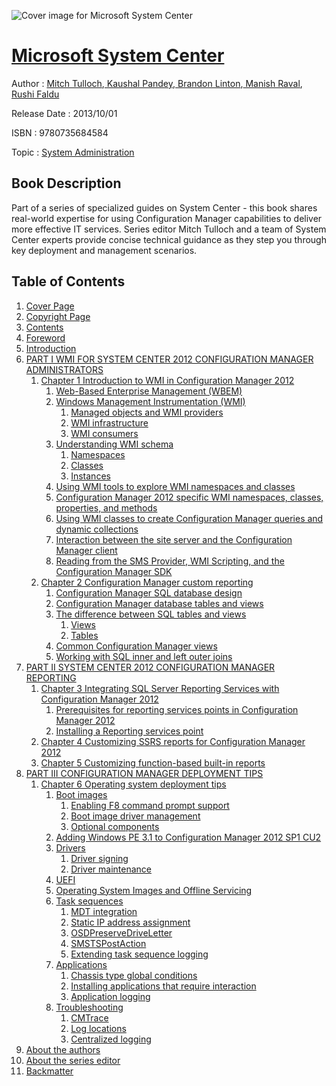 ![Cover image for Microsoft System Center](https://imgdetail.ebookreading.net/cover/cover/system_admin/EB9780735684584.jpg)

[Microsoft System Center](https://ebookreading.net/view/book/Microsoft+System+Center-EB9780735684584_1.html "Microsoft System Center")
====================================================================================================================

Author : [Mitch Tulloch](https://ebookreading.net/search/author/Mitch+Tulloch),[ Kaushal Pandey](https://ebookreading.net/search/author/+Kaushal+Pandey),[ Brandon Linton](https://ebookreading.net/search/author/+Brandon+Linton),[ Manish Raval](https://ebookreading.net/search/author/+Manish+Raval),[ Rushi Faldu](https://ebookreading.net/search/author/+Rushi+Faldu)

Release Date : 2013/10/01

ISBN : 9780735684584

Topic : [System Administration](https://ebookreading.net/search/category/system-administration)

Book Description
-----------------

Part of a series of specialized guides on System Center - this book shares real-world expertise for using Configuration Manager capabilities to deliver more effective IT services. Series editor Mitch Tulloch and a team of System Center experts provide concise technical guidance as they step you through key deployment and management scenarios.
              
Table of Contents
-----------------

1. [Cover Page](https://ebookreading.net/view/book/Microsoft+System+Center-EB9780735684584_1.html)
1. [Copyright Page](https://ebookreading.net/view/book/Microsoft+System+Center-EB9780735684584_2.html)
1. [Contents](https://ebookreading.net/view/book/Microsoft+System+Center-EB9780735684584_3.html)
1. [Foreword](https://ebookreading.net/view/book/Microsoft+System+Center-EB9780735684584_4.html)
1. [Introduction](https://ebookreading.net/view/book/Microsoft+System+Center-EB9780735684584_5.html)
1. [PART I WMI FOR SYSTEM CENTER 2012 CONFIGURATION MANAGER ADMINISTRATORS](https://ebookreading.net/view/book/Microsoft+System+Center-EB9780735684584_6.html#part01)
    1. [Chapter 1 Introduction to WMI in Configuration Manager 2012](https://ebookreading.net/view/book/Microsoft+System+Center-EB9780735684584_7.html#ch01)
        1. [Web-Based Enterprise Management (WBEM)](https://ebookreading.net/view/book/Microsoft+System+Center-EB9780735684584_7.html#ch01lev1sec1)
        1. [Windows Management Instrumentation (WMI)](https://ebookreading.net/view/book/Microsoft+System+Center-EB9780735684584_7.html#ch01lev1sec2)
            1. [Managed objects and WMI providers](https://ebookreading.net/view/book/Microsoft+System+Center-EB9780735684584_7.html#ch01lev2sec1)
            1. [WMI infrastructure](https://ebookreading.net/view/book/Microsoft+System+Center-EB9780735684584_7.html#ch01lev2sec2)
            1. [WMI consumers](https://ebookreading.net/view/book/Microsoft+System+Center-EB9780735684584_7.html#ch01lev2sec3)
        1. [Understanding WMI schema](https://ebookreading.net/view/book/Microsoft+System+Center-EB9780735684584_7.html#ch01lev1sec3)
            1. [Namespaces](https://ebookreading.net/view/book/Microsoft+System+Center-EB9780735684584_7.html#ch01lev2sec4)
            1. [Classes](https://ebookreading.net/view/book/Microsoft+System+Center-EB9780735684584_7.html#ch01lev2sec5)
            1. [Instances](https://ebookreading.net/view/book/Microsoft+System+Center-EB9780735684584_7.html#ch01lev2sec6)
        1. [Using WMI tools to explore WMI namespaces and classes](https://ebookreading.net/view/book/Microsoft+System+Center-EB9780735684584_7.html#ch01lev1sec5)
        1. [Configuration Manager 2012 specific WMI namespaces, classes, properties, and methods](https://ebookreading.net/view/book/Microsoft+System+Center-EB9780735684584_7.html#ch01lev1sec6)
        1. [Using WMI classes to create Configuration Manager queries and dynamic collections](https://ebookreading.net/view/book/Microsoft+System+Center-EB9780735684584_7.html#ch01lev1sec7)
        1. [Interaction between the site server and the Configuration Manager client](https://ebookreading.net/view/book/Microsoft+System+Center-EB9780735684584_7.html#ch01lev1sec8)
        1. [Reading from the SMS Provider, WMI Scripting, and the Configuration Manager SDK](https://ebookreading.net/view/book/Microsoft+System+Center-EB9780735684584_7.html#ch01lev1sec9)
    1. [Chapter 2 Configuration Manager custom reporting](https://ebookreading.net/view/book/Microsoft+System+Center-EB9780735684584_8.html#ch02)
        1. [Configuration Manager SQL database design](https://ebookreading.net/view/book/Microsoft+System+Center-EB9780735684584_8.html#ch02lev1sec1)
        1. [Configuration Manager database tables and views](https://ebookreading.net/view/book/Microsoft+System+Center-EB9780735684584_8.html#ch02lev1sec2)
        1. [The difference between SQL tables and views](https://ebookreading.net/view/book/Microsoft+System+Center-EB9780735684584_8.html#ch02lev1sec3)
            1. [Views](https://ebookreading.net/view/book/Microsoft+System+Center-EB9780735684584_8.html#ch02lev2sec1)
            1. [Tables](https://ebookreading.net/view/book/Microsoft+System+Center-EB9780735684584_8.html#ch02lev2sec2)
        1. [Common Configuration Manager views](https://ebookreading.net/view/book/Microsoft+System+Center-EB9780735684584_8.html#ch02lev1sec4)
        1. [Working with SQL inner and left outer joins](https://ebookreading.net/view/book/Microsoft+System+Center-EB9780735684584_8.html#ch02lev1sec5)
1. [PART II SYSTEM CENTER 2012 CONFIGURATION MANAGER REPORTING](https://ebookreading.net/view/book/Microsoft+System+Center-EB9780735684584_9.html#part02)
    1. [Chapter 3 Integrating SQL Server Reporting Services with Configuration Manager 2012](https://ebookreading.net/view/book/Microsoft+System+Center-EB9780735684584_10.html#ch03)
        1. [Prerequisites for reporting services points in Configuration Manager 2012](https://ebookreading.net/view/book/Microsoft+System+Center-EB9780735684584_10.html#ch03lev1sec1)
        1. [Installing a Reporting services point](https://ebookreading.net/view/book/Microsoft+System+Center-EB9780735684584_10.html#ch03lev1sec2)
    1. [Chapter 4 Customizing SSRS reports for Configuration Manager 2012](https://ebookreading.net/view/book/Microsoft+System+Center-EB9780735684584_11.html#ch04)
    1. [Chapter 5 Customizing function-based built-in reports](https://ebookreading.net/view/book/Microsoft+System+Center-EB9780735684584_12.html#ch05)
1. [PART III CONFIGURATION MANAGER DEPLOYMENT TIPS](https://ebookreading.net/view/book/Microsoft+System+Center-EB9780735684584_13.html#part03)
    1. [Chapter 6 Operating system deployment tips](https://ebookreading.net/view/book/Microsoft+System+Center-EB9780735684584_14.html#ch06)
        1. [Boot images](https://ebookreading.net/view/book/Microsoft+System+Center-EB9780735684584_14.html#ch06lev1sec1)
            1. [Enabling F8 command prompt support](https://ebookreading.net/view/book/Microsoft+System+Center-EB9780735684584_14.html#ch06lev2sec1)
            1. [Boot image driver management](https://ebookreading.net/view/book/Microsoft+System+Center-EB9780735684584_14.html#ch06lev2sec2)
            1. [Optional components](https://ebookreading.net/view/book/Microsoft+System+Center-EB9780735684584_14.html#ch06lev2sec3)
        1. [Adding Windows PE 3.1 to Configuration Manager 2012 SP1 CU2](https://ebookreading.net/view/book/Microsoft+System+Center-EB9780735684584_14.html#ch06lev1sec2)
        1. [Drivers](https://ebookreading.net/view/book/Microsoft+System+Center-EB9780735684584_14.html#ch06lev1sec3)
            1. [Driver signing](https://ebookreading.net/view/book/Microsoft+System+Center-EB9780735684584_14.html#ch06lev2sec4)
            1. [Driver maintenance](https://ebookreading.net/view/book/Microsoft+System+Center-EB9780735684584_14.html#ch06lev2sec5)
        1. [UEFI](https://ebookreading.net/view/book/Microsoft+System+Center-EB9780735684584_14.html#ch06lev1sec4)
        1. [Operating System Images and Offline Servicing](https://ebookreading.net/view/book/Microsoft+System+Center-EB9780735684584_14.html#ch06lev1sec5)
        1. [Task sequences](https://ebookreading.net/view/book/Microsoft+System+Center-EB9780735684584_14.html#ch06lev1sec6)
            1. [MDT integration](https://ebookreading.net/view/book/Microsoft+System+Center-EB9780735684584_14.html#ch06lev2sec6)
            1. [Static IP address assignment](https://ebookreading.net/view/book/Microsoft+System+Center-EB9780735684584_14.html#ch06lev2sec7)
            1. [OSDPreserveDriveLetter](https://ebookreading.net/view/book/Microsoft+System+Center-EB9780735684584_14.html#ch06lev2sec8)
            1. [SMSTSPostAction](https://ebookreading.net/view/book/Microsoft+System+Center-EB9780735684584_14.html#ch06lev2sec9)
            1. [Extending task sequence logging](https://ebookreading.net/view/book/Microsoft+System+Center-EB9780735684584_14.html#ch06lev2sec10)
        1. [Applications](https://ebookreading.net/view/book/Microsoft+System+Center-EB9780735684584_14.html#ch06lev1sec7)
            1. [Chassis type global conditions](https://ebookreading.net/view/book/Microsoft+System+Center-EB9780735684584_14.html#ch06lev2sec11)
            1. [Installing applications that require interaction](https://ebookreading.net/view/book/Microsoft+System+Center-EB9780735684584_14.html#ch06lev2sec12)
            1. [Application logging](https://ebookreading.net/view/book/Microsoft+System+Center-EB9780735684584_14.html#ch06lev2sec13)
        1. [Troubleshooting](https://ebookreading.net/view/book/Microsoft+System+Center-EB9780735684584_14.html#ch06lev1sec8)
            1. [CMTrace](https://ebookreading.net/view/book/Microsoft+System+Center-EB9780735684584_14.html#ch06lev2sec14)
            1. [Log locations](https://ebookreading.net/view/book/Microsoft+System+Center-EB9780735684584_14.html#ch06lev2sec15)
            1. [Centralized logging](https://ebookreading.net/view/book/Microsoft+System+Center-EB9780735684584_14.html#ch06lev2sec16)
1. [About the authors](https://ebookreading.net/view/book/Microsoft+System+Center-EB9780735684584_15.html)
1. [About the series editor](https://ebookreading.net/view/book/Microsoft+System+Center-EB9780735684584_16.html)
1. [Backmatter](https://ebookreading.net/view/book/Microsoft+System+Center-EB9780735684584_17.html)
